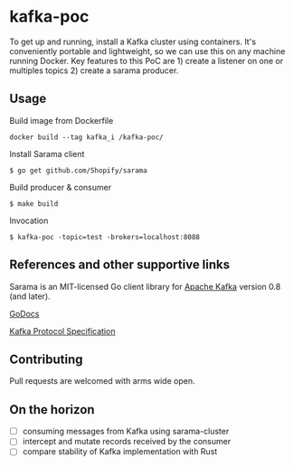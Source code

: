 # kafka-poc

To get up and running, install a Kafka cluster using containers. It's conveniently portable and lightweight, so we can use this on any machine running Docker. Key features to this PoC are 1) create a listener on one or multiples topics 2) create a sarama producer. 

## Usage

Build image from Dockerfile
```
docker build --tag kafka_i /kafka-poc/
```

Install Sarama client
```
$ go get github.com/Shopify/sarama
```

Build producer & consumer
```
$ make build
```

Invocation
```
$ kafka-poc -topic=test -brokers=localhost:8088
```

## References and other supportive links

Sarama is an MIT-licensed Go client library for [Apache Kafka](https://kafka.apache.org/) version 0.8 (and later).

[GoDocs](https://godoc.org/github.com/Shopify/sarama)

[Kafka Protocol Specification](https://cwiki.apache.org/confluence/display/KAFKA/A+Guide+To+The+Kafka+Protocol)

## Contributing 
Pull requests are welcomed with arms wide open.

## On the horizon
- [ ] consuming messages from Kafka using sarama-cluster
- [ ] intercept and mutate records received by the consumer
- [ ] compare stability of Kafka implementation with Rust